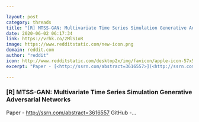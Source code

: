 ```yaml
---

layout: post
category: threads
title: "[R] MTSS-GAN: Multivariate Time Series Simulation Generative Adversarial Networks"
date: 2020-06-02 06:17:34
link: https://vrhk.co/2MlSIoR
image: https://www.redditstatic.com/new-icon.png
domain: reddit.com
author: "reddit"
icon: http://www.redditstatic.com/desktop2x/img/favicon/apple-icon-57x57.png
excerpt: "Paper - [<http://ssrn.com/abstract=3616557>](<http://ssrn.com/abstract=3616557>) GitHub -..."

---
```


### [R] MTSS-GAN: Multivariate Time Series Simulation Generative Adversarial Networks

Paper - [<http://ssrn.com/abstract=3616557>](<http://ssrn.com/abstract=3616557>) GitHub -...
